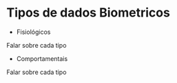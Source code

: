 # Tipos de dados Biometricos

* Fisiológicos

Falar sobre cada tipo

* Comportamentais

Falar sobre cada tipo
